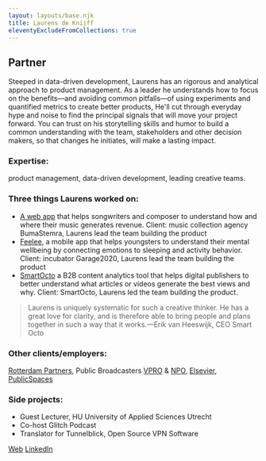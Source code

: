 ```yaml
---
layout: layouts/base.njk
title: Laurens de Knijff
eleventyExcludeFromCollections: true
---
```


## Partner

Steeped in data-driven development, Laurens has an rigorous and analytical approach to product management.  As a leader he understands how to focus on the benefits—and avoiding common pitfalls—of using experiments and quantified metrics to create better products, He'll cut through everyday hype and noise to find the principal signals that will move your project forward. You can trust on his storytelling skills and humor to build a common understanding with the team, stakeholders and other decision makers, so that changes he initiates, will make a lasting impact.

### Expertise:
product management, data-driven development, leading creative teams.

### Three things Laurens worked on:
* [A web app](https://mijn.bumastemra.nl) that helps songwriters and composer to understand how and where their music generates revenue. Client: music collection agency BumaStemra, Laurens lead the team building the product
* [Feelee](https://www.feelee.nl), a mobile app that helps  youngsters to understand their mental wellbeing by connecting emotions to sleeping and activity behavior. Client: incubator Garage2020, Laurens lead the team building the product
* [SmartOcto](https://smartocto.com) a B2B content analytics tool that helps digital publishers to better understand what articles or videos generate the best views and why. Client: SmartOcto, Laurens led the team building the product.


> Laurens is uniquely systematic for such a creative thinker. He has a great love for clarity, and is therefore able to bring people and plans together in such a way that it works.—Erik van Heeswijk, CEO Smart Octo

### Other clients/employers:
[Rotterdam Partners](https://rotterdampartners.nl), Public Broadcasters [VPRO](https://www.vpro.nl) & [NPO](https://npo.nl), [Elsevier](https://www.elsevier.com), [PublicSpaces](https://publicspaces.net)

### Side projects:
- Guest Lecturer, HU University of Applied Sciences Utrecht
- Co-host Glitch Podcast
- Translator for Tunnelblick, Open Source VPN Software

[Web](https://draadloos.pro/index.html)
[LinkedIn](https://www.linkedin.com/in/laurens-de-knijff/)
